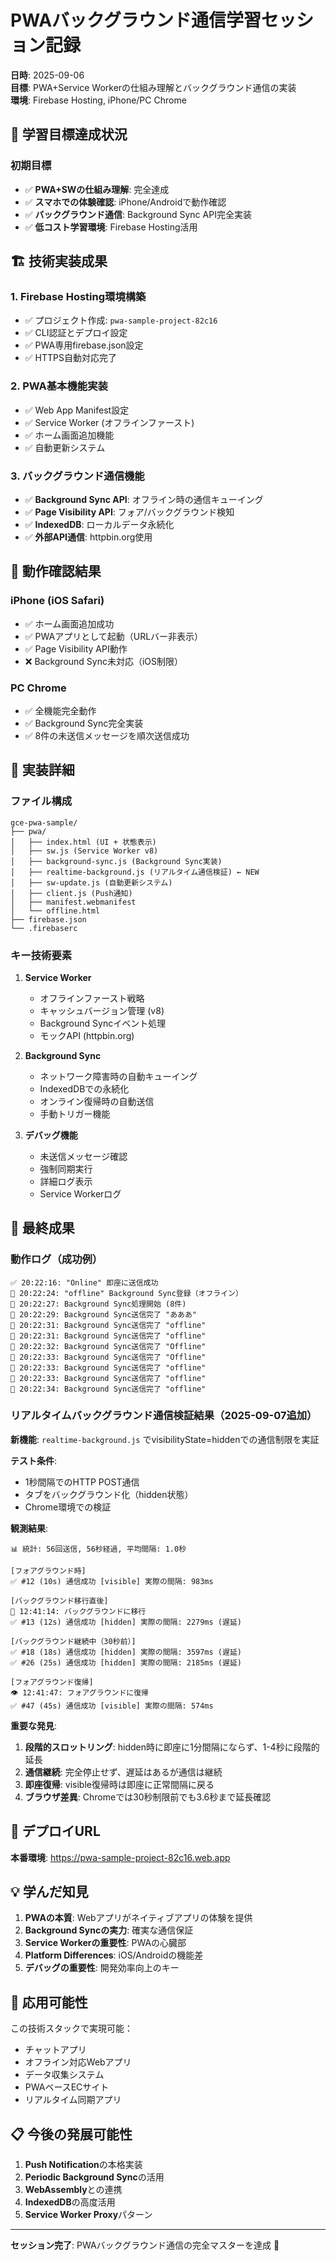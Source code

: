 # PWAバックグラウンド通信学習セッション記録

**日時**: 2025-09-06  
**目標**: PWA+Service Workerの仕組み理解とバックグラウンド通信の実装  
**環境**: Firebase Hosting, iPhone/PC Chrome

## 🎯 学習目標達成状況

### 初期目標
- ✅ **PWA+SWの仕組み理解**: 完全達成
- ✅ **スマホでの体験確認**: iPhone/Androidで動作確認
- ✅ **バックグラウンド通信**: Background Sync API完全実装
- ✅ **低コスト学習環境**: Firebase Hosting活用

## 🏗 技術実装成果

### 1. Firebase Hosting環境構築
- ✅ プロジェクト作成: `pwa-sample-project-82c16`
- ✅ CLI認証とデプロイ設定
- ✅ PWA専用firebase.json設定
- ✅ HTTPS自動対応完了

### 2. PWA基本機能実装
- ✅ Web App Manifest設定
- ✅ Service Worker (オフラインファースト)
- ✅ ホーム画面追加機能
- ✅ 自動更新システム

### 3. バックグラウンド通信機能
- ✅ **Background Sync API**: オフライン時の通信キューイング
- ✅ **Page Visibility API**: フォア/バックグラウンド検知
- ✅ **IndexedDB**: ローカルデータ永続化
- ✅ **外部API通信**: httpbin.org使用

## 📱 動作確認結果

### iPhone (iOS Safari)
- ✅ ホーム画面追加成功
- ✅ PWAアプリとして起動（URLバー非表示）
- ✅ Page Visibility API動作
- ❌ Background Sync未対応（iOS制限）

### PC Chrome
- ✅ 全機能完全動作
- ✅ Background Sync完全実装
- ✅ 8件の未送信メッセージを順次送信成功

## 🔧 実装詳細

### ファイル構成
```
gce-pwa-sample/
├── pwa/
│   ├── index.html (UI + 状態表示)
│   ├── sw.js (Service Worker v8)
│   ├── background-sync.js (Background Sync実装)
│   ├── realtime-background.js (リアルタイム通信検証) ← NEW
│   ├── sw-update.js (自動更新システム)
│   ├── client.js (Push通知)
│   ├── manifest.webmanifest
│   └── offline.html
├── firebase.json
└── .firebaserc
```

### キー技術要素
1. **Service Worker**
   - オフラインファースト戦略
   - キャッシュバージョン管理 (v8)
   - Background Syncイベント処理
   - モックAPI (httpbin.org)

2. **Background Sync**
   - ネットワーク障害時の自動キューイング
   - IndexedDBでの永続化
   - オンライン復帰時の自動送信
   - 手動トリガー機能

3. **デバッグ機能**
   - 未送信メッセージ確認
   - 強制同期実行
   - 詳細ログ表示
   - Service Workerログ

## 🎉 最終成果

### 動作ログ（成功例）
```
✅ 20:22:16: "Online" 即座に送信成功
🔄 20:22:24: "offline" Background Sync登録（オフライン）
🔄 20:22:27: Background Sync処理開始 (8件)
🚀 20:22:29: Background Sync送信完了 "あああ"
🚀 20:22:31: Background Sync送信完了 "offline"
🚀 20:22:31: Background Sync送信完了 "offline"
🚀 20:22:32: Background Sync送信完了 "Offline"
🚀 20:22:33: Background Sync送信完了 "Offline"
🚀 20:22:33: Background Sync送信完了 "offline"
🚀 20:22:33: Background Sync送信完了 "offline"
🚀 20:22:34: Background Sync送信完了 "offline"
```

### リアルタイムバックグラウンド通信検証結果（2025-09-07追加）

**新機能**: `realtime-background.js` でvisibilityState=hiddenでの通信制限を実証

**テスト条件**:
- 1秒間隔でのHTTP POST通信
- タブをバックグラウンド化（hidden状態）
- Chrome環境での検証

**観測結果**:
```
📊 統計: 56回送信, 56秒経過, 平均間隔: 1.0秒

[フォアグラウンド時]
✅ #12 (10s) 通信成功 [visible] 実際の間隔: 983ms

[バックグラウンド移行直後]
🫣 12:41:14: バックグラウンドに移行
✅ #13 (12s) 通信成功 [hidden] 実際の間隔: 2279ms (遅延)

[バックグラウンド継続中（30秒前）]
✅ #18 (18s) 通信成功 [hidden] 実際の間隔: 3597ms (遅延)
✅ #26 (25s) 通信成功 [hidden] 実際の間隔: 2185ms (遅延)

[フォアグラウンド復帰]
👁️ 12:41:47: フォアグラウンドに復帰
✅ #47 (45s) 通信成功 [visible] 実際の間隔: 574ms
```

**重要な発見**:
1. **段階的スロットリング**: hidden時に即座に1分間隔にならず、1-4秒に段階的延長
2. **通信継続**: 完全停止せず、遅延はあるが通信は継続
3. **即座復帰**: visible復帰時は即座に正常間隔に戻る
4. **ブラウザ差異**: Chromeでは30秒制限前でも3.6秒まで延長確認

## 🔗 デプロイURL
**本番環境**: https://pwa-sample-project-82c16.web.app

## 💡 学んだ知見

1. **PWAの本質**: Webアプリがネイティブアプリの体験を提供
2. **Background Syncの実力**: 確実な通信保証
3. **Service Workerの重要性**: PWAの心臓部
4. **Platform Differences**: iOS/Androidの機能差
5. **デバッグの重要性**: 開発効率向上のキー

## 🚀 応用可能性

この技術スタックで実現可能：
- チャットアプリ
- オフライン対応Webアプリ  
- データ収集システム
- PWAベースECサイト
- リアルタイム同期アプリ

## 📋 今後の発展可能性

1. **Push Notification**の本格実装
2. **Periodic Background Sync**の活用
3. **WebAssembly**との連携
4. **IndexedDB**の高度活用
5. **Service Worker Proxy**パターン

---

**セッション完了**: PWAバックグラウンド通信の完全マスターを達成 🎉